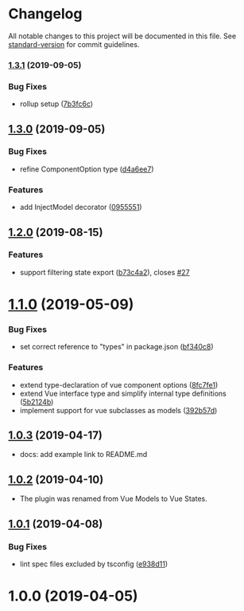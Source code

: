 # Changelog

All notable changes to this project will be documented in this file. See [standard-version](https://github.com/conventional-changelog/standard-version) for commit guidelines.

### [1.3.1](https://github.com/sumcumo/vue-states/compare/v1.3.0...v1.3.1) (2019-09-05)


### Bug Fixes

* rollup setup ([7b3fc6c](https://github.com/sumcumo/vue-states/commit/7b3fc6c))

## [1.3.0](https://github.com/sumcumo/vue-states/compare/v1.2.0...v1.3.0) (2019-09-05)


### Bug Fixes

* refine ComponentOption type ([d4a6ee7](https://github.com/sumcumo/vue-states/commit/d4a6ee7))


### Features

* add InjectModel decorator ([0955551](https://github.com/sumcumo/vue-states/commit/0955551))

## [1.2.0](https://github.com/sumcumo/vue-states/compare/v1.1.0...v1.2.0) (2019-08-15)


### Features

* support filtering state export ([b73c4a2](https://github.com/sumcumo/vue-states/commit/b73c4a2)), closes [#27](https://github.com/sumcumo/vue-states/issues/27)

<a name="1.1.0"></a>
# [1.1.0](https://github.com/sumcumo/vue-states/compare/v1.0.3...v1.1.0) (2019-05-09)


### Bug Fixes

* set correct reference to "types" in package.json ([bf340c8](https://github.com/sumcumo/vue-states/commit/bf340c8))


### Features

* extend type-declaration of vue component options ([8fc7fe1](https://github.com/sumcumo/vue-states/commit/8fc7fe1))
* extend Vue interface type and simplify internal type definitions ([5b2124b](https://github.com/sumcumo/vue-states/commit/5b2124b))
* implement support for vue subclasses as models ([392b57d](https://github.com/sumcumo/vue-states/commit/392b57d))



<a name="1.0.3"></a>
## [1.0.3](https://github.com/sumcumo/vue-states/compare/v1.0.2...v1.0.3) (2019-04-17)

* docs: add example link to README.md


<a name="1.0.2"></a>
## [1.0.2](https://github.com/sumcumo/vue-states/compare/v1.0.1...v1.0.2) (2019-04-10)

* The plugin was renamed from Vue Models to Vue States.


<a name="1.0.1"></a>
## [1.0.1](https://github.com/sumcumo/vue-states/compare/v1.0.0...v1.0.1) (2019-04-08)


### Bug Fixes

* lint spec files excluded by tsconfig ([e938d11](https://github.com/sumcumo/vue-states/commit/e938d11))



<a name="1.0.0"></a>
# 1.0.0 (2019-04-05)
